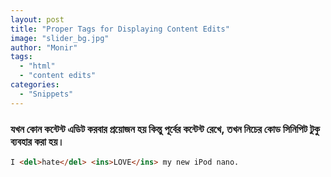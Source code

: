 ```yaml
---
layout: post
title: "Proper Tags for Displaying Content Edits"
image: "slider_bg.jpg"
author: "Monir"
tags:
  - "html"
  - "content edits"
categories:
  - "Snippets"
---
```


### যখন কোন কন্টেন্ট এডিট করবার প্রয়োজন হয় কিন্তু পূর্বের কন্টেন্ট রেখে, তখন নিচের কোড সিনিপিট টুকু ব্যবহার করা হয়।

```html
I <del>hate</del> <ins>LOVE</ins> my new iPod nano.
```
